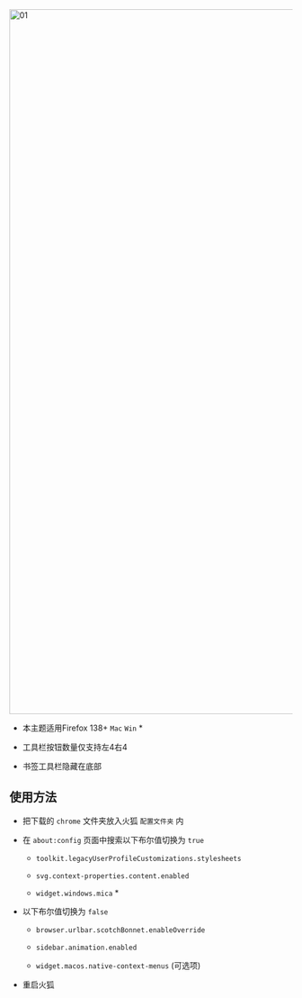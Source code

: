 <picture>
<source media="(prefers-color-scheme: light)" srcset="https://github.com/user-attachments/assets/a356df17-cdf2-4ded-a62a-f758e4a75916">
<source media="(prefers-color-scheme: dark)" srcset="https://github.com/user-attachments/assets/69e95bb4-948a-4c8e-afef-7dfd972816d3">
<img width="1252" alt="01">
</picture>

- 本主题适用Firefox 138+ `Mac` `Win` *

- 工具栏按钮数量仅支持左4右4

- 书签工具栏隐藏在底部

## 使用方法

- 把下载的 `chrome` 文件夹放入火狐 `配置文件夹` 内

- 在 `about:config` 页面中搜索以下布尔值切换为 `true`

  - `toolkit.legacyUserProfileCustomizations.stylesheets`

  - `svg.context-properties.content.enabled`
 
  - `widget.windows.mica` *
 
- 以下布尔值切换为 `false`
 
  - `browser.urlbar.scotchBonnet.enableOverride`
 
  - `sidebar.animation.enabled`
 
  - `widget.macos.native-context-menus` (可选项)

- 重启火狐
